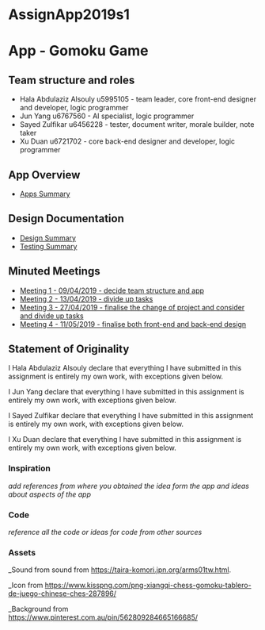 # AssignApp2019s1
# App - Gomoku Game

## Team structure and roles 
+ Hala Abdulaziz Alsouly u5995105 - team leader, core front-end designer and developer, logic programmer
+ Jun Yang u6767560 - AI specialist, logic programmer
+ Sayed Zulfikar u6456228 - tester, document writer, morale builder, note taker
+ Xu Duan u6721702 - core back-end designer and developer, logic programmer

## App Overview
+ [Apps Summary](AppsSummary.pdf)

## Design Documentation 
+ [Design Summary](DesignSummary.pdf)
+ [Testing Summary](TestingSummary.md)

## Minuted Meetings
+ [Meeting 1 - 09/04/2019 - decide team structure and app](MeetingMinute1.pdf)
+ [Meeting 2 - 13/04/2019 - divide up tasks](MeetingMinute2.pdf)
+ [Meeting 3 - 27/04/2019 - finalise the change of project and consider and divide up tasks](MeetingMinute3.pdf)
+ [Meeting 4 - 11/05/2019 - finalise both front-end and back-end design](MeetingMinute4.pdf)

## Statement of Originality

I Hala Abdulaziz Alsouly declare that everything I have submitted in this
assignment is entirely my own work, with exceptions given below.

I Jun Yang declare that everything I have submitted in this
assignment is entirely my own work, with exceptions given below.

I Sayed Zulfikar declare that everything I have submitted in this
assignment is entirely my own work, with exceptions given below.

I Xu Duan declare that everything I have submitted in this
assignment is entirely my own work, with exceptions given below.

### Inspiration

_add references from where you obtained the idea form the app and ideas about aspects of the app_

### Code

_reference all the code or ideas for code from other sources_

### Assets 

_Sound from sound from https://taira-komori.jpn.org/arms01tw.html.

_Icon from https://www.kisspng.com/png-xiangqi-chess-gomoku-tablero-de-juego-chinese-ches-287896/ 

_Background from https://www.pinterest.com.au/pin/562809284665166685/



